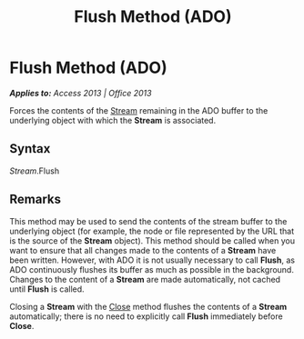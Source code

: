 ﻿---
title: Flush Method (ADO)
TOCTitle: Flush Method (ADO)
ms:assetid: c167e3b1-c133-ce45-6cee-5a1280a1568f
ms:mtpsurl: https://msdn.microsoft.com/en-us/library/JJ249941(v=office.15)
ms:contentKeyID: 48547529
ms.date: 09/18/2015
mtps_version: v=office.15
---

# Flush Method (ADO)


_**Applies to:** Access 2013 | Office 2013_

Forces the contents of the [Stream](stream-object-ado.md) remaining in the ADO buffer to the underlying object with which the **Stream** is associated.

## Syntax

*Stream*.Flush

## Remarks

This method may be used to send the contents of the stream buffer to the underlying object (for example, the node or file represented by the URL that is the source of the **Stream** object). This method should be called when you want to ensure that all changes made to the contents of a **Stream** have been written. However, with ADO it is not usually necessary to call **Flush**, as ADO continuously flushes its buffer as much as possible in the background. Changes to the content of a **Stream** are made automatically, not cached until **Flush** is called.

Closing a **Stream** with the [Close](close-method-ado.md) method flushes the contents of a **Stream** automatically; there is no need to explicitly call **Flush** immediately before **Close**.

